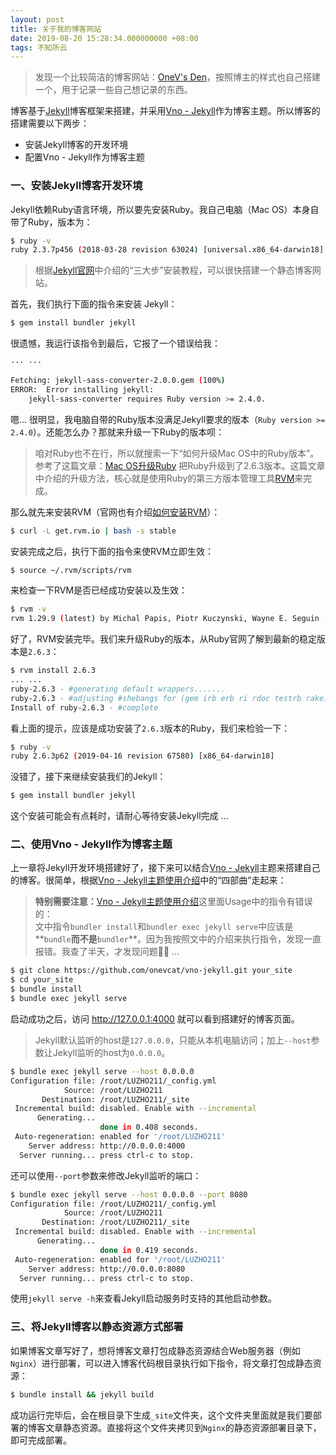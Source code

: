 ```yaml
---
layout: post
title: 关于我的博客网站
date: 2019-08-20 15:28:34.000000000 +08:00
tags: 不知所云
---
```


>发现一个比较简洁的博客网站：[OneV's Den](https://onevcat.com/)，按照博主的样式也自己搭建一个，用于记录一些自己想记录的东西。

博客基于[Jekyll](https://jekyllrb.com/)博客框架来搭建，并采用[Vno - Jekyll](https://github.com/onevcat/vno-jekyll)作为博客主题。所以博客的搭建需要以下两步：

- 安装Jekyll博客的开发环境
- 配置Vno - Jekyll作为博客主题

### 一、安装Jekyll博客开发环境
Jekyll依赖Ruby语言环境，所以要先安装Ruby。我自己电脑（Mac OS）本身自带了Ruby，版本为：

```bash
$ ruby -v
ruby 2.3.7p456 (2018-03-28 revision 63024) [universal.x86_64-darwin18]
```

>根据[Jekyll官网](https://jekyllrb.com/)中介绍的“三大步”安装教程，可以很快搭建一个静态博客网站。

首先，我们执行下面的指令来安装 Jekyll：

```bash
$ gem install bundler jekyll
```

很遗憾，我运行该指令到最后，它报了一个错误给我：

```bash
··· ···

Fetching: jekyll-sass-converter-2.0.0.gem (100%)
ERROR:  Error installing jekyll:
	jekyll-sass-converter requires Ruby version >= 2.4.0.
```

嗯... 很明显，我电脑自带的Ruby版本没满足Jekyll要求的版本（`Ruby version >= 2.4.0`）。还能怎么办？那就来升级一下Ruby的版本呗：

>咱对Ruby也不在行，所以就搜索一下“如何升级Mac OS中的Ruby版本”。参考了这篇文章：[Mac OS升级Ruby](https://www.jianshu.com/p/a575aff064e3) 把Ruby升级到了2.6.3版本。这篇文章中介绍的升级方法，核心就是使用Ruby的第三方版本管理工具[RVM](http://rvm.io/)来完成。

那么就先来安装RVM（官网也有介绍[如何安装RVM](http://rvm.io/)）：

```bash
$ curl -L get.rvm.io | bash -s stable
```

安装完成之后，执行下面的指令来使RVM立即生效：

```bash
$ source ~/.rvm/scripts/rvm
```

来检查一下RVM是否已经成功安装以及生效：

```bash
$ rvm -v
rvm 1.29.9 (latest) by Michal Papis, Piotr Kuczynski, Wayne E. Seguin [https://rvm.io]
```

好了，RVM安装完毕。我们来升级Ruby的版本，从Ruby官网了解到最新的稳定版本是`2.6.3`：
```bash
$ rvm install 2.6.3
... ...
ruby-2.6.3 - #generating default wrappers.......
ruby-2.6.3 - #adjusting #shebangs for (gem irb erb ri rdoc testrb rake).
Install of ruby-2.6.3 - #complete
```

看上面的提示，应该是成功安装了`2.6.3`版本的Ruby，我们来检验一下：

```bash
$ ruby -v
ruby 2.6.3p62 (2019-04-16 revision 67580) [x86_64-darwin18]
```

没错了，接下来继续安装我们的Jekyll：
                           
```bash
$ gem install bundler jekyll
```

这个安装可能会有点耗时，请耐心等待安装Jekyll完成 ...

### 二、使用Vno - Jekyll作为博客主题

上一章将Jekyll开发环境搭建好了，接下来可以结合[Vno - Jekyll](https://github.com/onevcat/vno-jekyll)主题来搭建自己的博客。很简单，根据[Vno - Jekyll主题使用介绍](https://vno.onevcat.com/2016/02/hello-world-vno/)中的“四部曲”走起来：

>**特别需要注意：**[Vno - Jekyll主题使用介绍](https://vno.onevcat.com/2016/02/hello-world-vno/)这里面Usage中的指令有错误的：<br />
>文中指令`bundler install`和`bundler exec jekyll serve`中应该是**`bundle`**而不是**`bundler`**。因为我按照文中的介绍来执行指令，发现一直报错。我查了半天，才发现问题🤷‍♂️ ...

```bash
$ git clone https://github.com/onevcat/vno-jekyll.git your_site
$ cd your_site
$ bundle install
$ bundle exec jekyll serve
```

启动成功之后，访问 <a href="http://127.0.0.1:4000" target="_blank">http://127.0.0.1:4000</a> 就可以看到搭建好的博客页面。

>Jekyll默认监听的host是`127.0.0.0`，只能从本机电脑访问；加上`--host`参数让Jekyll监听的host为`0.0.0.0`。

```bash
$ bundle exec jekyll serve --host 0.0.0.0
Configuration file: /root/LUZHO211/_config.yml
            Source: /root/LUZHO211
       Destination: /root/LUZHO211/_site
 Incremental build: disabled. Enable with --incremental
      Generating...
                    done in 0.408 seconds.
 Auto-regeneration: enabled for '/root/LUZHO211'
    Server address: http://0.0.0.0:4000
  Server running... press ctrl-c to stop.
```

还可以使用`--port`参数来修改Jekyll监听的端口：

```bash
$ bundle exec jekyll serve --host 0.0.0.0 --port 8080
Configuration file: /root/LUZHO211/_config.yml
            Source: /root/LUZHO211
       Destination: /root/LUZHO211/_site
 Incremental build: disabled. Enable with --incremental
      Generating...
                    done in 0.419 seconds.
 Auto-regeneration: enabled for '/root/LUZHO211'
    Server address: http://0.0.0.0:8080
  Server running... press ctrl-c to stop.
```

使用`jekyll serve -h`来查看Jekyll启动服务时支持的其他启动参数。

### 三、将Jekyll博客以静态资源方式部署

如果博客文章写好了，想将博客文章打包成静态资源结合Web服务器（例如`Nginx`）进行部署，可以进入博客代码根目录执行如下指令，将文章打包成静态资源：

```bash
$ bundle install && jekyll build
```

成功运行完毕后，会在根目录下生成`_site`文件夹，这个文件夹里面就是我们要部署的博客文章静态资源。直接将这个文件夹拷贝到`Nginx`的静态资源部署目录下，即可完成部署。






